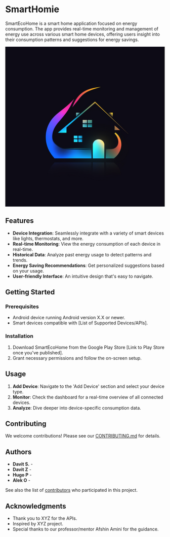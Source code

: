 # SmartHomie

SmartEcoHome is a smart home application focused on energy consumption. The app provides real-time monitoring and management of energy use across various smart home devices, offering users insight into their consumption patterns and suggestions for energy savings.

![App Logo](Logo.png)

## Features

- **Device Integration**: Seamlessly integrate with a variety of smart devices like lights, thermostats, and more.
- **Real-time Monitoring**: View the energy consumption of each device in real-time.
- **Historical Data**: Analyze past energy usage to detect patterns and trends.
- **Energy Saving Recommendations**: Get personalized suggestions based on your usage.
- **User-friendly Interface**: An intuitive design that's easy to navigate.

## Getting Started

### Prerequisites

- Android device running Android version X.X or newer.
- Smart devices compatible with [List of Supported Devices/APIs].

### Installation

1. Download SmartEcoHome from the Google Play Store [Link to Play Store once you've published].
2. Grant necessary permissions and follow the on-screen setup.

## Usage

1. **Add Device**: Navigate to the 'Add Device' section and select your device type.
2. **Monitor**: Check the dashboard for a real-time overview of all connected devices.
3. **Analyze**: Dive deeper into device-specific consumption data.

## Contributing

We welcome contributions! Please see our [CONTRIBUTING.md](link-to-contributing.md-if-you-have-one) for details.

## Authors

- **Davit S.** - 
- **Davit Z** -
- **Hugo P** -
- **Alek O** -

See also the list of [contributors](link-to-contributors-page-if-you-have-one) who participated in this project.


## Acknowledgments

- Thank you to XYZ for the APIs.
- Inspired by XYZ project.
- Special thanks to our professor/mentor Afshin Amini for the guidance.

